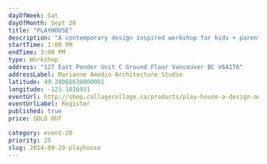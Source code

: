 ```yaml
---
dayOfWeek: Sat
dayOfMonth: Sept 20
title: "PLAYHOUSE"
description: "A contemporary design inspired workshop for kids + parents to design, build and customize a space all in one sitting. Join us in a workshop that draws directly from MAAStudio's design and Collage Collage lesson plans to make a dream space that only you + your child could imagine."
startTime: 1:00 PM
endTime: 3:00 PM
type: Workshop
address: "127 East Pender Unit C Ground Floor Vancouver BC V6A1T6"
addressLabel: Marianne Amodio Architecture Studio
latitude: 49.28068630000001
longitude: -123.1016931
eventUrl: http://shop.collagecollage.ca/products/play-house-a-design-and-craft-workshop-for-vancouver-design-week
eventUrlLabel: Register
published: true
price: SOLD OUT

category: event-20
priority: 25
slug: 2014-09-20-playhouse
---
```

